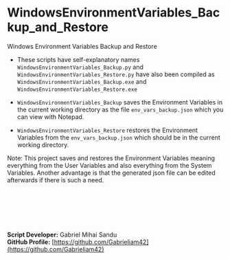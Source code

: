 # WindowsEnvironmentVariables_Backup_and_Restore

Windows Environment Variables Backup and Restore

* These scripts have self-explanatory names `WindowsEnvironmentVariables_Backup.py` and `WindowsEnvironmentVariables_Restore.py` have also been compiled as `WindowsEnvironmentVariables_Backup.exe` and `WindowsEnvironmentVariables_Restore.exe`


- `WindowsEnvironmentVariables_Backup` saves the Environment Variables in the current working directory as the file `env_vars_backup.json` which you can view with Notepad.

- `WindowsEnvironmentVariables_Restore` restores the Environment Variables from the `env_vars_backup.json` which should be in the current working directory.

Note: This project saves and restores the Environment Variables meaning everything from the User Variables and also everything from the System Variables.
Another advantage is that the generated json file can be edited afterwards if there is such a need.






<br><br>





<br><br>






**Script Developer:** Gabriel Mihai Sandu  
**GitHub Profile:** [https://github.com/Gabrieliam42](https://github.com/Gabrieliam42)
